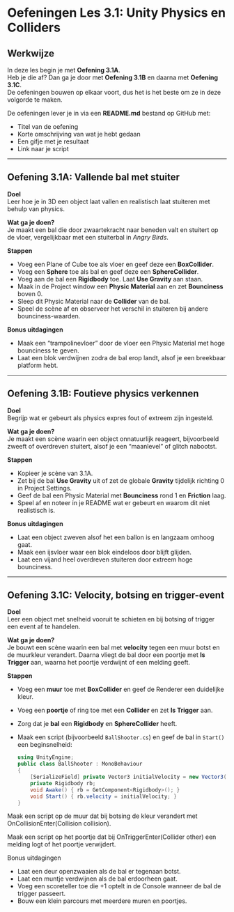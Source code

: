 # Oefeningen Les 3.1: Unity Physics en Colliders  

## Werkwijze  
In deze les begin je met **Oefening 3.1A**.  
Heb je die af? Dan ga je door met **Oefening 3.1B** en daarna met **Oefening 3.1C**.  
De oefeningen bouwen op elkaar voort, dus het is het beste om ze in deze volgorde te maken.  

De oefeningen lever je in via een **README.md** bestand op GitHub met:  
- Titel van de oefening  
- Korte omschrijving van wat je hebt gedaan  
- Een gifje met je resultaat  
- Link naar je script  

---

## Oefening 3.1A: Vallende bal met stuiter  

**Doel**  
Leer hoe je in 3D een object laat vallen en realistisch laat stuiteren met behulp van physics.  

**Wat ga je doen?**  
Je maakt een bal die door zwaartekracht naar beneden valt en stuitert op de vloer, vergelijkbaar met een stuiterbal in *Angry Birds*.  

**Stappen**  
- Voeg een Plane of Cube toe als vloer en geef deze een **BoxCollider**.  
- Voeg een **Sphere** toe als bal en geef deze een **SphereCollider**.  
- Voeg aan de bal een **Rigidbody** toe. Laat **Use Gravity** aan staan.  
- Maak in de Project window een **Physic Material** aan en zet **Bounciness** boven 0.  
- Sleep dit Physic Material naar de **Collider** van de bal.  
- Speel de scène af en observeer het verschil in stuiteren bij andere bounciness-waarden.  

**Bonus uitdagingen**  
- Maak een “trampolinevloer” door de vloer een Physic Material met hoge bounciness te geven.  
- Laat een blok verdwijnen zodra de bal erop landt, alsof je een breekbaar platform hebt.  

---

## Oefening 3.1B: Foutieve physics verkennen  

**Doel**  
Begrijp wat er gebeurt als physics expres fout of extreem zijn ingesteld.  

**Wat ga je doen?**  
Je maakt een scène waarin een object onnatuurlijk reageert, bijvoorbeeld zweeft of overdreven stuitert, alsof je een “maanlevel” of glitch nabootst.  

**Stappen**  
- Kopieer je scène van 3.1A.  
- Zet bij de bal **Use Gravity** uit of zet de globale **Gravity** tijdelijk richting 0 in Project Settings.  
- Geef de bal een Physic Material met **Bounciness** rond 1 en **Friction** laag.  
- Speel af en noteer in je README wat er gebeurt en waarom dit niet realistisch is.  

**Bonus uitdagingen**  
- Laat een object zweven alsof het een ballon is en langzaam omhoog gaat.  
- Maak een ijsvloer waar een blok eindeloos door blijft glijden.  
- Laat een vijand heel overdreven stuiteren door extreem hoge bounciness.  

---

## Oefening 3.1C: Velocity, botsing en trigger-event  

**Doel**  
Leer een object met snelheid vooruit te schieten en bij botsing of trigger een event af te handelen.  

**Wat ga je doen?**  
Je bouwt een scène waarin een bal met **velocity** tegen een muur botst en de muurkleur verandert. Daarna vliegt de bal door een poortje met **Is Trigger** aan, waarna het poortje verdwijnt of een melding geeft.  

**Stappen**  
- Voeg een **muur** toe met **BoxCollider** en geef de Renderer een duidelijke kleur.  
- Voeg een **poortje** of ring toe met een **Collider** en zet **Is Trigger** aan.  
- Zorg dat je **bal** een **Rigidbody** en **SphereCollider** heeft.  
- Maak een script (bijvoorbeeld `BallShooter.cs`) en geef de bal in `Start()` een beginsnelheid:  

  ```csharp
  using UnityEngine;
  public class BallShooter : MonoBehaviour
  {
      [SerializeField] private Vector3 initialVelocity = new Vector3(8f, 0f, 0f);
      private Rigidbody rb;
      void Awake() { rb = GetComponent<Rigidbody>(); }
      void Start() { rb.velocity = initialVelocity; }
  }
Maak een script op de muur dat bij botsing de kleur verandert met OnCollisionEnter(Collision collision).

Maak een script op het poortje dat bij OnTriggerEnter(Collider other) een melding logt of het poortje verwijdert.

Bonus uitdagingen
- Laat een deur openzwaaien als de bal er tegenaan botst.
- Laat een muntje verdwijnen als de bal erdoorheen gaat.
- Voeg een scoreteller toe die +1 optelt in de Console wanneer de bal de trigger passeert.
- Bouw een klein parcours met meerdere muren en poortjes.
